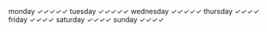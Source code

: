 monday        ✓✓✓✓✓
tuesday       ✓✓✓✓✓
wednesday     ✓✓✓✓✓
thursday      ✓✓✓✓
friday        ✓✓✓✓
saturday      ✓✓✓✓
sunday        ✓✓✓✓
